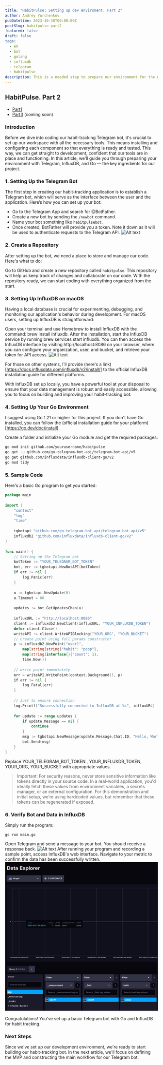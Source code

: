 ```yaml
---
title: "HabitPulse: Setting up dev enviroment. Part 2"
author: Andrey Yurchenkov
pubDatetime: 2023-10-30T00:00:00Z
postSlug: habitpulse-part2
featured: false
draft: false
tags:
  - en
  - bot
  - golang
  - influxdb
  - telegram
  - habitpulse
description: This is a needed step to prepare our environment for the development of our Telegram bot. Just follow the steps and you'll be ready to go.
---
```


## HabitPulse. Part 2

- [Part1](/posts/habitpulse-part1)
- [Part3](/posts/habitpulse-part3) (coming soon)

### Introduction

Before we dive into coding our habit-tracking Telegram bot, it's crucial to set up our workspace with all the necessary tools. This means installing and configuring each component so that everything is ready and tested. This way, we can get straight to development, confident that our tools are in place and functioning. In this article, we'll guide you through preparing your environment with Telegram, InfluxDB, and Go — the key ingredients for our project.

### 1. Setting Up the Telegram Bot

The first step in creating our habit-tracking application is to establish a Telegram bot, which will serve as the interface between the user and the application. Here’s how you can set up your bot:

- Go to the Telegram App and search for @BotFather.
- Create a new bot by sending the `/newbot` command.
- Name your bot something like `habitpulsebot`.
- Once created, BotFather will provide you a token. Note it down as it will be used to authenticate requests to the Telegram API.
  ![Alt text](@assets/habitpulse/create-bot.png)

### 2. Create a Repository

After setting up the bot, we need a place to store and manage our code. Here's what to do:

Go to GitHub and create a new repository called `habitpulse`.
This repository will help us keep track of changes and collaborate on our code.
With the repository ready, we can start coding with everything organized from the start.

### 3. Setting Up InfluxDB on macOS

Having a local database is crucial for experimenting, debugging, and monitoring our application's behavior during development. For macOS users, setting up InfluxDB is straightforward:

Open your terminal and use Homebrew to install InfluxDB with the command: brew install influxdb.
After the installation, start the InfluxDB service by running brew services start influxdb.
You can then access the InfluxDB interface by visiting http://localhost:8086 on your browser, where you can configure your organization, user, and bucket, and retrieve your token for API access.
![Alt text](@assets/habitpulse/influxdb-setup-end.png)

For those on other systems, I'll provide (here's a link)[https://docs.influxdata.com/influxdb/v2/install/] to the official InfluxDB installation guide for different platforms.

With InfluxDB set up locally, you have a powerful tool at your disposal to ensure that your data management is robust and easily accessible, allowing you to focus on building and improving your habit-tracking bot.

### 4. Setting Up Your Go Environment

I suggest using Go 1.21 or higher for this project. If you don't have Go installed, you can follow the (official installation guide for your platform)[https://go.dev/doc/install].

Create a folder and initialize your Go module and get the required packages:

```bash
go mod init github.com/yourusername/habitpulse
go get -u github.com/go-telegram-bot-api/telegram-bot-api/v5
go get github.com/influxdata/influxdb-client-go/v2
go mod tidy
```

### 5. Sample Code

Here's a basic Go program to get you started:

```go
package main

import (
	"context"
	"log"
	"time"

	tgbotapi "github.com/go-telegram-bot-api/telegram-bot-api/v5"
	influxdb2 "github.com/influxdata/influxdb-client-go/v2"
)

func main() {
	// Setting up the Telegram bot
	botToken := "YOUR_TELEGRAM_BOT_TOKEN"
	bot, err := tgbotapi.NewBotAPI(botToken)
	if err != nil {
		log.Panic(err)
	}

	u := tgbotapi.NewUpdate(0)
	u.Timeout = 60

	updates := bot.GetUpdatesChan(u)

	influxURL := "http://localhost:8086"
	client := influxdb2.NewClient(influxURL, "YOUR_INFLUXDB_TOKEN")
	defer client.Close()
	writeAPI := client.WriteAPIBlocking("YOUR_ORG", "YOUR_BUCKET")
	// Create point using full params constructor
	p := influxdb2.NewPoint("user1",
		map[string]string{"habit": "poop"},
		map[string]interface{}{"count": 1},
		time.Now())

	// write point immediately
	err = writeAPI.WritePoint(context.Background(), p)
	if err != nil {
		log.Fatal(err)
	}

	// Just to ensure connection
	log.Printf("Successfully connected to InfluxDB at %s", influxURL)

	for update := range updates {
		if update.Message == nil {
			continue
		}
		msg := tgbotapi.NewMessage(update.Message.Chat.ID, "Hello, World!")
		bot.Send(msg)
	}
}

```

Replace YOUR_TELEGRAM_BOT_TOKEN , YOUR_INFLUXDB_TOKEN, YOUR_ORG, YOUR_BUCKET with appropriate values.

> Important: For security reasons, never store sensitive information like tokens directly in your source code. In a real-world application, you'd ideally fetch these values from environment variables, a secrets manager, or an external configuration. For this demonstration and initial setup, we're using hardcoded values, but remember that these tokens can be regenerated if exposed.

### 6. Verify Bot and Data in InfluxDB

Simply run the program:

```shell
go run main.go
```

Open Telegram and send a message to your bot. You should receive a response back.
![Alt text](@assets/habitpulse/hello-world-tg.png)
After running your program and recording a sample point, access InfluxDB's web interface. Navigate to your metric to confirm the data has been successfully written.
![Alt text](../../assets/habitpulse/hello-world-point.png)

Congratulations! You've set up a basic Telegram bot with Go and InfluxDB for habit tracking.

### Next Steps

Since we've set up our development environment, we're ready to start building our habit-tracking bot. In the next article, we'll focus on defining the MVP and constructing the main workflow for our Telegram bot.
